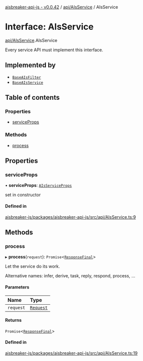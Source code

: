 [aisbreaker-api-js - v0.0.42](../README.md) / [api/AIsService](../modules/api_AIsService.md) / AIsService

# Interface: AIsService

[api/AIsService](../modules/api_AIsService.md).AIsService

Every service API must implement this interface.

## Implemented by

- [`BaseAIsFilter`](../classes/base_BaseAIsFilter.BaseAIsFilter.md)
- [`BaseAIsService`](../classes/base_BaseAIsService.BaseAIsService.md)

## Table of contents

### Properties

- [serviceProps](api_AIsService.AIsService.md#serviceprops)

### Methods

- [process](api_AIsService.AIsService.md#process)

## Properties

### serviceProps

• **serviceProps**: [`AIsServiceProps`](api_AIsService.AIsServiceProps.md)

set in constructor

#### Defined in

[aisbreaker-js/packages/aisbreaker-api-js/src/api/AIsService.ts:9](https://github.com/aisbreaker/aisbreaker-js/blob/develop/packages/aisbreaker-api-js/src/api/AIsService.ts#L9)

## Methods

### process

▸ **process**(`request`): `Promise`<[`ResponseFinal`](api_models_ResponseFinal.ResponseFinal.md)\>

Let the service do its work.

Alternative names: infer, derive, task, reply, respond, process, ...

#### Parameters

| Name | Type |
| :------ | :------ |
| `request` | [`Request`](api_models_Request.Request.md) |

#### Returns

`Promise`<[`ResponseFinal`](api_models_ResponseFinal.ResponseFinal.md)\>

#### Defined in

[aisbreaker-js/packages/aisbreaker-api-js/src/api/AIsService.ts:19](https://github.com/aisbreaker/aisbreaker-js/blob/develop/packages/aisbreaker-api-js/src/api/AIsService.ts#L19)
